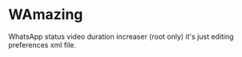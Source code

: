 # WAmazing
WhatsApp status video duration increaser (root only) it's just editing preferences xml file.
